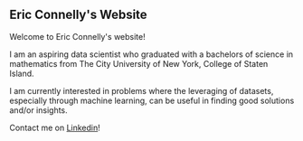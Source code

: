 ## Eric Connelly's Website

Welcome to Eric Connelly's website! 

I am an aspiring data scientist who graduated with a bachelors of science in mathematics from The City University of New York, College of Staten Island.

I am currently interested in problems where the leveraging of datasets, especially through machine learning, can be useful in finding good solutions and/or insights.

Contact me on [Linkedin](https://www.linkedin.com/in/eric-connelly-685525212/)!
  



